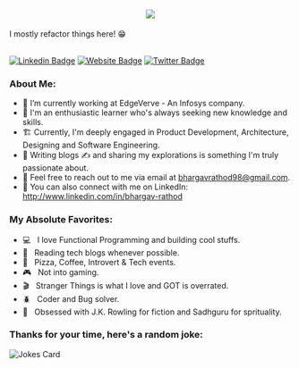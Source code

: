 <h1 align="center">
  <a href="https://git.io/typing-svg">
    <img src="https://readme-typing-svg.herokuapp.com/?font=Poppins&color=05A31E&lines=Hello,+There!+👋;This+is+Bhargav+Rathod;Nice+to+meet+you!&center=true&size=30">
  </a>
</h1>
I mostly refactor things here! 😁
<br/> <br/>

[![Linkedin Badge](https://img.shields.io/badge/-Bhargav_Rathod-blue?style=flat&logo=Linkedin&logoColor=white&link=https://www.linkedin.com/in/bhargav-rathod/)](https://www.linkedin.com/in/bhargav-rathod/) 
[![Website Badge](https://img.shields.io/badge/-Bhargav's_Diary-pink?style=flat&logo=Google-Chrome&logoColor=white&link=https://bhargavsdiary.wordpress.com)](https://bhargavsdiary.wordpress.com) 
[![Twitter Badge](https://img.shields.io/badge/-@bhargav__rathod-1ca0f1?style=flat&labelColor=1ca0f1&logo=twitter&logoColor=white&link=https://twitter.com/bhargav__rathod)](https://twitter.com/bhargav__rathod) 

### About Me:
- 🔭 I’m currently working at EdgeVerve - An Infosys company.
- 🧠 I'm an enthusiastic learner who's always seeking new knowledge and skills.
- 🏗️ Currently, I'm deeply engaged in Product Development, Architecture, Designing and Software Engineering.
- 💞️ Writing blogs ✍️ and sharing my explorations is something I'm truly passionate about.
- 📧 Feel free to reach out to me via email at bhargavrathod98@gmail.com.
- 🔗 You can also connect with me on LinkedIn: http://www.linkedin.com/in/bhargav-rathod

### My Absolute Favorites:

- 💻 &nbsp; I love Functional Programming and building cool stuffs.
- 📰 &nbsp; Reading tech blogs whenever possible.
- 🍕 &nbsp; Pizza, Coffee, Introvert & Tech events.
- 🎮 &nbsp; Not into gaming.
- 🎬 &nbsp; Stranger Things is what I love and GOT is overrated.
- 🪲 &nbsp; Coder and Bug solver.
- 📕 &nbsp; Obsessed with J.K. Rowling for fiction and Sadhguru for sprituality.

### Thanks for your time, here's a random joke:

![Jokes Card](https://readme-jokes.vercel.app/api)

<!---
bhargav-rathod/bhargav-rathod is a ✨ special ✨ repository because its `README.md` (this file) appears on your GitHub profile.
You can click the Preview link to take a look at your changes.
--->
